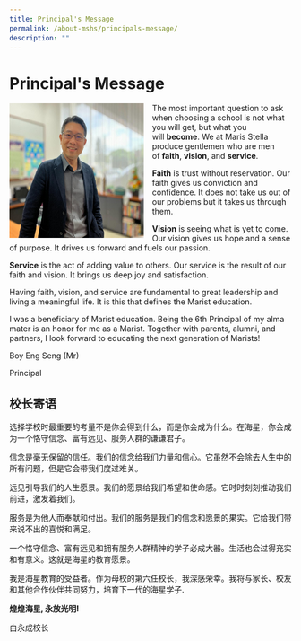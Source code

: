 ```yaml
---
title: Principal's Message
permalink: /about-mshs/principals-message/
description: ""
---
```

# Principal's Message





<img src="/images/boy%20eng%20seng.jpeg" style="width:240px;height:240px;margin-right:15px;" align="left">


The most important question to ask when choosing a school is not what you will get, but what you will&nbsp;**become**. We at Maris Stella produce gentlemen who are men of&nbsp;**faith**,&nbsp;**vision**, and&nbsp;**service**.

  

**Faith**&nbsp;is trust without reservation. Our faith gives us conviction and confidence. It does not take us out of our problems but it takes us through them.

  

**Vision**&nbsp;is seeing what is yet to come. Our vision gives us hope and a sense of purpose. It drives us forward and fuels our passion.

  

**Service**&nbsp;is the act of adding value to others. Our service is the result of our faith and vision. It brings us deep joy and satisfaction.

  

Having faith, vision, and service are fundamental to great leadership and living a meaningful life. It is this that defines the Marist education.



I was a beneficiary of Marist education. Being the 6th Principal of my alma mater is an honor for me as a Marist. Together with parents, alumni, and partners, I look forward to educating the next generation of Marists!

Boy Eng Seng (Mr)

Principal


## 校长寄语

  

选择学校时最重要的考量不是你会得到什么，而是你会成为什么。在海星，你会成为一个恪守信念、富有远见、服务人群的谦谦君子。

信念是毫无保留的信任。我们的信念给我们力量和信心。它虽然不会除去人生中的所有问题，但是它会带我们度过难关。&nbsp;

远见引导我们的人生愿景。我们的愿景给我们希望和使命感。它时时刻刻推动我们前进，激发着我们。

服务是为他人而奉献和付出。我们的服务是我们的信念和愿景的果实。它给我们带来说不出的喜悦和满足。&nbsp;

一个恪守信念、富有远见和拥有服务人群精神的学子必成大器。生活也会过得充实和有意义。这就是海星的教育愿景。

我是海星教育的受益者。作为母校的第六任校长，我深感荣幸。我将与家长、校友和其他合作伙伴共同努力，培育下一代的海星学子.

**煌煌海星, 永放光明!**

白永成校长